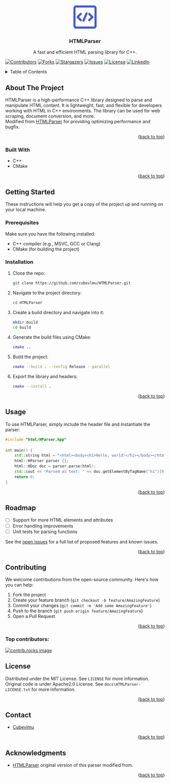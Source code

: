 <a id="readme-top"></a>

<!-- PROJECT LOGO -->
<br />
<div align="center">
  <a href="https://github.com/cubevlmu/HTMLParser">
    <img src="docs/logo.png" alt="Logo" width="80" height="80">
  </a>

<h3 align="center">HTMLParser</h3>

  <p align="center">
    A fast and efficient HTML parsing library for C++.
  </p>
</div>

<!-- PROJECT SHIELDS -->
[![Contributors][contributors-shield]][contributors-url]
[![Forks][forks-shield]][forks-url]
[![Stargazers][stars-shield]][stars-url]
[![Issues][issues-shield]][issues-url]
[![License][license-shield]][license-url]
[![LinkedIn][linkedin-shield]][linkedin-url]

<!-- TABLE OF CONTENTS -->
<details>
  <summary>Table of Contents</summary>
  <ol>
    <li>
      <a href="#about-the-project">About The Project</a>
      <ul>
        <li><a href="#built-with">Built With</a></li>
      </ul>
    </li>
    <li>
      <a href="#getting-started">Getting Started</a>
      <ul>
        <li><a href="#prerequisites">Prerequisites</a></li>
        <li><a href="#installation">Installation</a></li>
      </ul>
    </li>
    <li><a href="#usage">Usage</a></li>
    <li><a href="#roadmap">Roadmap</a></li>
    <li><a href="#contributing">Contributing</a></li>
    <li><a href="#license">License</a></li>
    <li><a href="#contact">Contact</a></li>
    <li><a href="#acknowledgments">Acknowledgments</a></li>
  </ol>
</details>

## About The Project

HTMLParser is a high-performance C++ library designed to parse and manipulate HTML content. It is lightweight, fast, and flexible for developers working with HTML in C++ environments. The library can be used for web scraping, document conversion, and more.  
Modified from [HTMLParser](https://github.com/rangerlee/htmlparser) for providing optimizing performance and bugfix.  

<p align="right">(<a href="#readme-top">back to top</a>)</p>

### Built With

* C++
* CMake

<p align="right">(<a href="#readme-top">back to top</a>)</p>

## Getting Started

These instructions will help you get a copy of the project up and running on your local machine.

### Prerequisites

Make sure you have the following installed:

* C++ compiler (e.g., MSVC, GCC or Clang)
* CMake (for building the project)

### Installation

1. Clone the repo:
   ```sh
   git clone https://github.com/cubevlmu/HTMLParser.git
   ```

2. Navigate to the project directory:

   ```sh
   cd HTMLParser
   ```

3. Create a build directory and navigate into it:

   ```sh
   mkdir build
   cd build
   ```

4. Generate the build files using CMake:

   ```sh
   cmake ..
   ```

5. Build the project:

   ```sh
   cmake --build . --config Release --parallel
   ```
   
6. Export the library and headers:

   ```sh
   cmake --install .
   ```
<p align="right">(<a href="#readme-top">back to top</a>)</p>

## Usage

To use HTMLParser, simply include the header file and instantiate the parser:

```cpp
#include "html/HParser.hpp"

int main() {
    std::string html = "<html><body><h1>Hello, world!</h1></body></html>";
    html::HParser parser {};
    html::HDoc doc = parser.parse(html);
    std::cout << "Parsed as text: " << doc.getElementByTagName("h1")[0].getValue() << std::endl;
    return 0;
}
```

<p align="right">(<a href="#readme-top">back to top</a>)</p>

## Roadmap

* [ ] Support for more HTML elements and attributes
* [ ] Error handling improvements
* [ ] Unit tests for parsing functions

See the [open issues](https://github.com/cubevlmu/HTMLParser/issues) for a full list of proposed features and known issues.

<p align="right">(<a href="#readme-top">back to top</a>)</p>

## Contributing

We welcome contributions from the open-source community. Here's how you can help:

1. Fork the project
2. Create your feature branch (`git checkout -b feature/AmazingFeature`)
3. Commit your changes (`git commit -m 'Add some AmazingFeature'`)
4. Push to the branch (`git push origin feature/AmazingFeature`)
5. Open a Pull Request

<p align="right">(<a href="#readme-top">back to top</a>)</p>

### Top contributors:

<a href="https://github.com/cubevlmu/HTMLParser/graphs/contributors">
  <img src="https://contrib.rocks/image?repo=cubevlmu/HTMLParser" alt="contrib.rocks image" />
</a>

## License

Distributed under the MIT License. See `LICENSE` for more information.
Original code is under Apache2.0 License. See `docs\HTMLParser-LICENSE.txt` for more information.

<p align="right">(<a href="#readme-top">back to top</a>)</p>

## Contact

* [Cubevlmu](https://github.com/cubevlmu)

<p align="right">(<a href="#readme-top">back to top</a>)</p>

## Acknowledgments

* [HTMLParser](https://github.com/rangerlee/htmlparser) original version of this parser modified from.  
<p align="right">(<a href="#readme-top">back to top</a>)</p>

<!-- MARKDOWN LINKS & IMAGES -->

[contributors-shield]: https://img.shields.io/github/contributors/cubevlmu/HTMLParser.svg?style=for-the-badge
[contributors-url]: https://github.com/cubevlmu/HTMLParser/graphs/contributors
[forks-shield]: https://img.shields.io/github/forks/cubevlmu/HTMLParser.svg?style=for-the-badge
[forks-url]: https://github.com/cubevlmu/HTMLParser/network/members
[stars-shield]: https://img.shields.io/github/stars/cubevlmu/HTMLParser.svg?style=for-the-badge
[stars-url]: https://github.com/cubevlmu/HTMLParser/stargazers
[issues-shield]: https://img.shields.io/github/issues/cubevlmu/HTMLParser.svg?style=for-the-badge
[issues-url]: https://github.com/cubevlmu/HTMLParser/issues
[license-shield]: https://img.shields.io/github/license/cubevlmu/HTMLParser.svg?style=for-the-badge
[license-url]: https://github.com/cubevlmu/HTMLParser/blob/master/LICENSE.txt
[linkedin-shield]: https://img.shields.io/badge/-LinkedIn-black.svg?style=for-the-badge&logo=linkedin&colorB=555
[linkedin-url]: https://linkedin.com/in/linkedin_username
[product-screenshot]: images/screenshot.png
